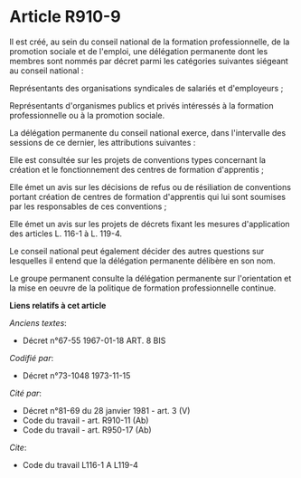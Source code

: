 # Article R910-9

Il est créé, au sein du conseil national de la formation professionnelle, de la promotion sociale et de l'emploi, une
délégation permanente dont les membres sont nommés par décret parmi les catégories suivantes siégeant au conseil national :

Représentants des organisations syndicales de salariés et d'employeurs ;

Représentants d'organismes publics et privés intéressés à la formation professionnelle ou à la promotion sociale.

La délégation permanente du conseil national exerce, dans l'intervalle des sessions de ce dernier, les attributions
suivantes :

Elle est consultée sur les projets de conventions types concernant la création et le fonctionnement des centres de formation
d'apprentis ;

Elle émet un avis sur les décisions de refus ou de résiliation de conventions portant création de centres de formation
d'apprentis qui lui sont soumises par les responsables de ces conventions ;

Elle émet un avis sur les projets de décrets fixant les mesures d'application des articles L. 116-1 à L. 119-4.

Le conseil national peut également décider des autres questions sur lesquelles il entend que la délégation permanente
délibère en son nom.

Le groupe permanent consulte la délégation permanente sur l'orientation et la mise en oeuvre de la politique de formation
professionnelle continue.

**Liens relatifs à cet article**

_Anciens textes_:

  - Décret n°67-55 1967-01-18 ART. 8 BIS

_Codifié par_:

  - Décret n°73-1048 1973-11-15

_Cité par_:

  - Décret n°81-69 du 28 janvier 1981 - art. 3 (V)
  - Code du travail - art. R910-11 (Ab)
  - Code du travail - art. R950-17 (Ab)

_Cite_:

  - Code du travail L116-1 A L119-4
